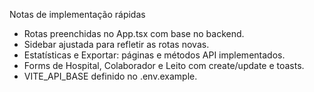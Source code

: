 
Notas de implementação rápidas
- Rotas preenchidas no App.tsx com base no backend.
- Sidebar ajustada para refletir as rotas novas.
- Estatísticas e Exportar: páginas e métodos API implementados.
- Forms de Hospital, Colaborador e Leito com create/update e toasts.
- VITE_API_BASE definido no .env.example.
